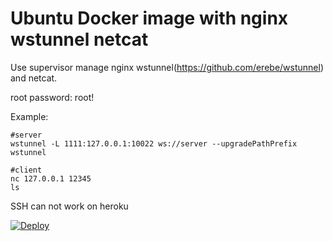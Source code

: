 # Ubuntu Docker image with nginx wstunnel netcat

Use supervisor manage nginx wstunnel(https://github.com/erebe/wstunnel) and netcat.

root password: root!

Example:

    #server
    wstunnel -L 1111:127.0.0.1:10022 ws://server --upgradePathPrefix wstunnel

    #client
    nc 127.0.0.1 12345
    ls

SSH can not work on heroku

[![Deploy](https://www.herokucdn.com/deploy/button.svg)](https://heroku.com/deploy)
